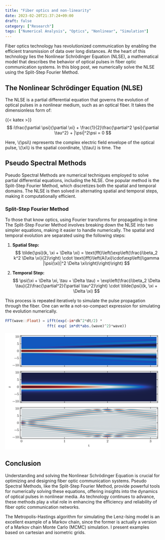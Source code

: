 ```yaml
---
title: "Fiber optics and non-linearity"
date: 2023-02-20T21:37:24+09:00
draft: false
category: ["Research"]
tags: ["Numerical Analysis", "Optics", "Nonlinear", "Simulation"]
---
```


Fiber optics technology has revolutionized communication by enabling the efficient transmission of data over long distances. At the heart of this technology lies the Nonlinear Schrödinger Equation (NLSE), a mathematical model that describes the behavior of optical pulses in fiber optic communication systems. In this blog post, we numerically solve the NLSE using the Split-Step Fourier Method.

## The Nonlinear Schrödinger Equation (NLSE)

The NLSE is a partial differential equation that governs the evolution of optical pulses in a nonlinear medium, such as an optical fiber. It takes the dimensionless form of:

{{< katex >}}
$$
i\frac{\partial \psi}{\partial \xi} + \frac{1}{2}\frac{\partial^2 \psi}{\partial \tau^2} + |\psi|^2\psi = 0
$$

Here, \\(\psi\\) represents the complex electric field envelope of the optical pulse, \\(\xi\\) is the spatial coordinate, \\(\tau\\) is time. The 

## Pseudo Spectral Methods

Pseudo Spectral Methods are numerical techniques employed to solve partial differential equations, including the NLSE. One popular method is the Split-Step Fourier Method, which discretizes both the spatial and temporal domains. The NLSE is then solved in alternating spatial and temporal steps, making it computationally efficient.

### Split-Step Fourier Method

To those that know optics, using Fourier transforms for propagating in time The Split-Step Fourier Method involves breaking down the NLSE into two simpler equations, making it easier to handle numerically. The spatial and temporal evolution are separated using the following steps:

1. **Spatial Step:**
$$
\tilde{\psi}(k, \xi + \Delta \xi) = \text{fft}\left(\exp\left(\frac{i\beta_2 k^2 \Delta \xi}{2}\right) \cdot \text{ifft}\left(A(\xi)\cdot\exp\left(i\gamma |\psi(\xi)|^2 \Delta \xi\right)\right)\right)
$$

2. **Temporal Step:**
$$
\psi(\xi + \Delta \xi, \tau + \Delta \tau) = \exp\left(\frac{i\beta_2 \Delta \tau}{2}\frac{\partial^2}{\partial \tau^2}\right) \cdot \tilde{\psi}(k, \xi + \Delta \xi)
$$

This process is repeated iteratively to simulate the pulse propagation through the fiber. One can write a not-so-compact expression for simulating the evolution numerically.

```julia
FFT(wave::Float) = ifft(exp(-im*dk^2*dt/2) * 
                   fft( exp( im*dt*abs.(wave)^2)*wave))
```

![NLSE evolution](feature.png)

## Conclusion

Understanding and solving the Nonlinear Schrödinger Equation is crucial for optimizing and designing fiber optic communication systems. Pseudo Spectral Methods, like the Split-Step Fourier Method, provide powerful tools for numerically solving these equations, offering insights into the dynamics of optical pulses in nonlinear media. As technology continues to advance, these methods play a vital role in enhancing the efficiency and reliability of fiber optic communication networks.

The Metropolis-Hastings algorithm for simulating the Lenz-Ising model is an excellent example of a Markov chain, since the former is actually a version of a Markov chain Monte Carlo (MCMC) simulation. I present examples based on cartesian and isometric grids.

